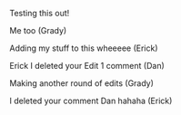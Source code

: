 Testing this out!

Me too (Grady)

Adding my stuff to this wheeeee (Erick)


Erick I deleted your Edit 1 comment (Dan)

Making another round of edits (Grady)

I deleted your comment Dan hahaha (Erick)
